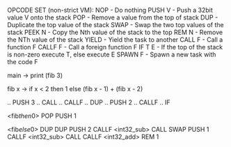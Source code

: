 OPCODE SET (non-strict VM):
NOP       - Do nothing
PUSH V    - Push a 32bit value V onto the stack
POP       - Remove a value from the top of stack
DUP       - Duplicate the top value of the stack
SWAP      - Swap the two top values of the stack
PEEK N    - Copy the Nth value of the stack to the top
REM N     - Remove the NTh value of the stack
YIELD     - Yield the task to another
CALL F    - Call a function F
CALLF F   - Call a foreign function F
IF T E    - If the top of the stack is non-zero execute T, else execute E
SPAWN F   - Spawn a new task with the code F

main ->
  print (fib 3)

fib x ->
  if x < 2
  then 1
  else (fib x - 1) + (fib x - 2)

<main>
..  PUSH 3
..  CALL <fib>
..  CALLF <print>

<fib>
..  DUP
..  PUSH 2
..  CALLF <int32_less_than>
..  IF <fib$then$0> <fib$else$0>

<fib$then$0>
    POP
    PUSH 1

<fib$else$0>
    DUP
    DUP
    PUSH 2
    CALLF <int32_sub>
    CALL <fib>
    SWAP
    PUSH 1
    CALLF <int32_sub>
    CALL <fib>
    CALLF <int32_add>
    REM 1
